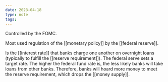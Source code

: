 ```yaml
---
date: 2023-04-18
type: note
tags: 
---
```


Controlled by the FOMC.

Most used regulation of the [[monetary policy]] by the [[federal reserve]].

Is the [[interest rate]] that banks charge one another on overnight loans (typically to fulfill the [[reserve requirement]]). The federal serve sets a target rate. The higher the federal fund rate is, the less likely banks will take loans from other banks. Therefore, banks will hoard more money to meet the reserve requirement, which drops the [[money supply]].
